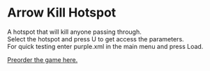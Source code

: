 # Arrow Kill Hotspot
A hotspot that will kill anyone passing through.  
Select the hotspot and press U to get access the parameters.  
For quick testing enter purple.xml in the main menu and press Load.  

[Preorder the game here.](http://www.wolfire.com/overgrowth)
